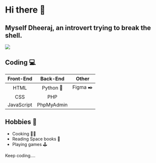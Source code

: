 # Hi there 👋 
## Myself Dheeraj, an introvert trying to break the shell.

<img src="cover.png" />




## Coding 	:computer:
| Front-End | Back-End |Other |
|     :---: |         :---: |         :---: |
|   HTML    | Python  :snake:   | Figma :black_nib:  |
| CSS        | PHP      |
| JavaScript   |PhpMyAdmin        |

## Hobbies 	:adult:
* Cooking :cook:
* Reading Space books :green_book:
* Playing games 	:joystick:



Keep coding....
